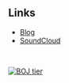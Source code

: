 ## Links
- [Blog](https://saens.tistory.com/)
- [SoundCloud](https://soundcloud.com/s-saens)

&nbsp;&nbsp;

[![BOJ tier](http://mazassumnida.wtf/api/v2/generate_badge?boj=ssh9199)](https://solved.ac/ssh9199)
